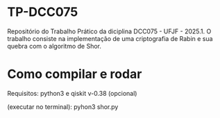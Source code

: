 # TP-DCC075
Repositório do Trabalho Prático da diciplina DCC075 - UFJF - 2025.1. O trabalho consiste na implementação de uma criptografia de Rabin e sua quebra com o algoritmo de Shor.

# Como compilar e rodar
Requisitos: python3 e qiskit v-0.38 (opcional)

(executar no terminal): pyhon3 shor.py
